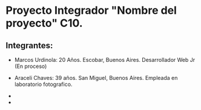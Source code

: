 # Proyecto Integrador "Nombre del proyecto" C10.

## Integrantes:

- Marcos Urdinola:  20  Años. Escobar, Buenos Aires.  Desarrollador Web Jr (En proceso)

- Araceli Chaves: 39 años. San Miguel, Buenos Aires. Empleada en laboratorio fotografico.

-

-


